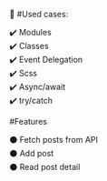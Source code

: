 :wrench: #Used cases:

:heavy_check_mark: Modules\
:heavy_check_mark: Classes\
:heavy_check_mark: Event Delegation\
:heavy_check_mark: Scss\
:heavy_check_mark: Async/await\
:heavy_check_mark: try/catch

#Features

:black_circle: Fetch posts from API\
:black_circle: Add post \
:black_circle: Read post detail
